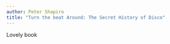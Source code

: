 ```yaml
---
author: Peter Shapiro
title: "Turn the beat Around: The Secret History of Disco"
---
```


Lovely book
